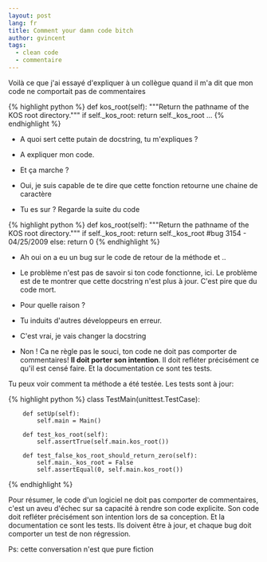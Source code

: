 ```yaml
---
layout: post
lang: fr
title: Comment your damn code bitch
author: gvincent
tags: 
  - clean code 
  - commentaire
---
```

Voilà ce que j'ai essayé d'expliquer à un collègue quand il m'a dit que mon code ne comportait pas de commentaires


<!--more-->


{% highlight python %}
    def kos_root(self):
        """Return the pathname of the KOS root directory."""
        if self._kos_root: 
            return self._kos_root
    ...
{% endhighlight %}


  - A quoi sert cette putain de docstring, tu m'expliques ?

  - A expliquer mon code.

  - Et ça marche ?

  - Oui, je suis capable de te dire que cette fonction retourne une chaine de caractère

  - Tu es sur ? Regarde la suite du code


{% highlight python %}
    def kos_root(self):
        """Return the pathname of the KOS root directory."""
        if self._kos_root: 
            return self._kos_root
        #bug 3154   - 04/25/2009
        else: 
            return 0 
{% endhighlight %}


  - Ah oui on a eu un bug sur le code de retour de la méthode et ..

  - Le problème n'est pas de savoir si ton code fonctionne, ici.
Le problème est de te montrer que cette docstring n'est plus à jour. C'est pire que du code mort.

  - Pour quelle raison ?

  - Tu induits d'autres développeurs en erreur. 

  - C'est vrai, je vais changer la docstring

  - Non ! Ca ne règle pas le souci, ton code ne doit pas comporter de commentaires! <b>Il doit porter son intention</b>. Il doit refléter précisément ce qu'il est censé faire. Et la documentation ce sont tes tests. 

Tu peux voir comment ta méthode a été testée. Les tests sont à jour:


{% highlight python %}
    class TestMain(unittest.TestCase):

        def setUp(self):
            self.main = Main()

        def test_kos_root(self):
            self.assertTrue(self.main.kos_root())

        def test_false_kos_root_should_return_zero(self):
            self.main._kos_root = False
            self.assertEqual(0, self.main.kos_root())
{% endhighlight %}
   

Pour résumer, le code d'un logiciel ne doit pas comporter de commentaires, c'est un aveu d'échec sur sa capacité à rendre son code explicite.
Son code doit refléter précisément son intention lors de sa conception.
Et la documentation ce sont les tests. Ils doivent être à jour, et chaque bug doit comporter un test de non régression.


Ps: cette conversation n'est que pure fiction
